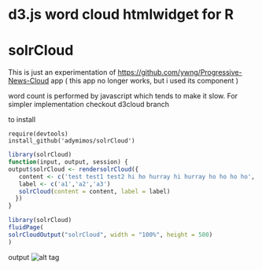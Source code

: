 # d3.js word cloud htmlwidget for R

# solrCloud

This is just an experimentation of https://github.com/ywng/Progressive-News-Cloud app ( this app no longer works, but i used its component )



word count is performed by javascript which tends to make it slow. For simpler implementation checkout d3cloud branch

to install
```
require(devtools)
install_github('adymimos/solrCloud')

```


```server.R
library(solrCloud)
function(input, output, session) {
output$solrCloud <- rendersolrCloud({
   content <- c('test test1 test2 hi ho hurray hi hurray ho ho ho ho','ho hi uh ho','test')
   label <- c('a1','a2','a3')
   solrCloud(content = content, label = label)
  })
}

library(solrCloud)
fluidPage(
solrCloudOutput("solrCloud", width = "100%", height = 500)
)
```
output
![alt tag](https://raw.github.com/ywng/Progressive-News-Cloud/master/screen%20shot%20main.png)
